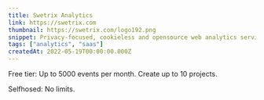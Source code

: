```yaml
---
title: Swetrix Analytics
link: https://swetrix.com
thumbnail: https://swetrix.com/logo192.png
snippet: Privacy-focused, cookieless and opensource web analytics service
tags: ["analytics", "saas"]
createdAt: 2022-05-19T00:00:00.000Z
---
```

Free tier:
Up to 5000 events per month.
Create up to 10 projects.

Selfhosed:
No limits.